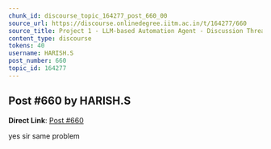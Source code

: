 ```yaml
---
chunk_id: discourse_topic_164277_post_660_00
source_url: https://discourse.onlinedegree.iitm.ac.in/t/164277/660
source_title: Project 1 - LLM-based Automation Agent - Discussion Thread [TDS Jan 2025]
content_type: discourse
tokens: 40
username: HARISH.S
post_number: 660
topic_id: 164277
---
```


## Post #660 by HARISH.S

**Direct Link**: [Post #660](https://discourse.onlinedegree.iitm.ac.in/t/164277/660)

yes sir same problem
